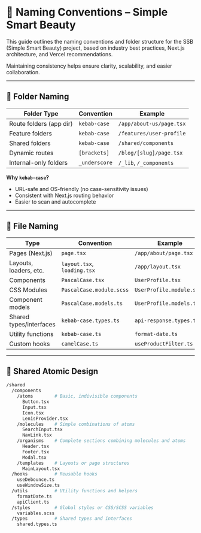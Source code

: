 # 🧠 Naming Conventions – Simple Smart Beauty

This guide outlines the naming conventions and folder structure for the SSB (Simple Smart Beauty) project, based on industry best practices, Next.js architecture, and Vercel recommendations.

Maintaining consistency helps ensure clarity, scalability, and easier collaboration.

---

## 📁 Folder Naming

| Folder Type             | Convention     | Example                       |
|-------------------------|----------------|-------------------------------|
| Route folders (app dir) | `kebab-case`   | `/app/about-us/page.tsx`     |
| Feature folders         | `kebab-case`   | `/features/user-profile`     |
| Shared folders          | `kebab-case`   | `/shared/components`         |
| Dynamic routes          | `[brackets]`   | `/blog/[slug]/page.tsx`      |
| Internal-only folders   | `_underscore`  | `/_lib`, `/_components`       |

**Why `kebab-case`?**
- URL-safe and OS-friendly (no case-sensitivity issues)
- Consistent with Next.js routing behavior
- Easier to scan and autocomplete

---

## 📄 File Naming

| Type                    | Convention                  | Example                         |
|-------------------------|-----------------------------|----------------------------------|
| Pages (Next.js)         | `page.tsx`                  | `/app/about/page.tsx`           |
| Layouts, loaders, etc.  | `layout.tsx`, `loading.tsx` | `/app/layout.tsx`               |
| Components              | `PascalCase.tsx`            | `UserProfile.tsx`               |
| CSS Modules             | `PascalCase.module.scss`    | `UserProfile.module.scss`       |
| Component models        | `PascalCase.models.ts`      | `UserProfile.models.ts`         |
| Shared types/interfaces | `kebab-case.types.ts`       | `api-response.types.ts`         |
| Utility functions       | `kebab-case.ts`             | `format-date.ts`                |
| Custom hooks            | `camelCase.ts`              | `useProductFilter.ts`           |

---

## 🧱 Shared Atomic Design

```bash
/shared
  /components
    /atoms        # Basic, indivisible components
      Button.tsx
      Input.tsx
      Icon.tsx
      LenisProvider.tsx
    /molecules    # Simple combinations of atoms
      SearchInput.tsx
      NavLink.tsx
    /organisms    # Complete sections combining molecules and atoms
      Header.tsx
      Footer.tsx
      Modal.tsx
    /templates    # Layouts or page structures
      MainLayout.tsx
  /hooks          # Reusable hooks
    useDebounce.ts
    useWindowSize.ts
  /utils          # Utility functions and helpers
    formatDate.ts
    apiClient.ts
  /styles         # Global styles or CSS/SCSS variables
    variables.scss
  /types          # Shared types and interfaces
    shared.types.ts